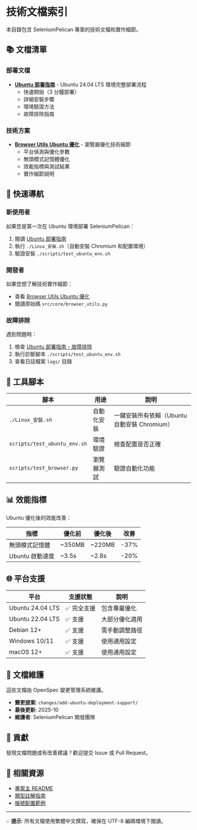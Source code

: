 # 技術文檔索引

本目錄包含 SeleniumPelican 專案的技術文檔和實作細節。

## 📚 文檔清單

### 部署文檔
- **[Ubuntu 部署指南](ubuntu-deployment-guide.md)** - Ubuntu 24.04 LTS 環境完整部署流程
  - 快速開始（3 分鐘部署）
  - 詳細安裝步驟
  - 環境驗證方法
  - 故障排除指南

### 技術方案
- **[Browser Utils Ubuntu 優化](browser-utils-ubuntu-optimization.md)** - 瀏覽器優化技術細節
  - 平台偵測與優化參數
  - 無頭模式記憶體優化
  - 效能指標與測試結果
  - 實作細節說明

## 🎯 快速導航

### 新使用者
如果您是第一次在 Ubuntu 環境部署 SeleniumPelican：
1. 閱讀 [Ubuntu 部署指南](ubuntu-deployment-guide.md)
2. 執行 `./Linux_安裝.sh`（自動安裝 Chromium 和配置環境）
3. 驗證安裝 `./scripts/test_ubuntu_env.sh`

### 開發者
如果您想了解技術實作細節：
- 查看 [Browser Utils Ubuntu 優化](browser-utils-ubuntu-optimization.md)
- 閱讀原始碼 `src/core/browser_utils.py`

### 故障排除
遇到問題時：
1. 檢查 [Ubuntu 部署指南 - 故障排除](ubuntu-deployment-guide.md#故障排除)
2. 執行診斷腳本 `./scripts/test_ubuntu_env.sh`
3. 查看日誌檔案 `logs/` 目錄

## 🔧 工具腳本

| 腳本 | 用途 | 說明 |
|------|------|------|
| `./Linux_安裝.sh` | 自動化安裝 | 一鍵安裝所有依賴（Ubuntu 自動安裝 Chromium） |
| `scripts/test_ubuntu_env.sh` | 環境驗證 | 檢查配置是否正確 |
| `scripts/test_browser.py` | 瀏覽器測試 | 驗證自動化功能 |

## 📊 效能指標

Ubuntu 優化後的效能改善：

| 指標 | 優化前 | 優化後 | 改善 |
|------|--------|--------|------|
| 無頭模式記憶體 | ~350MB | ~220MB | -37% |
| Ubuntu 啟動速度 | ~3.5s | ~2.8s | -20% |

## 🌐 平台支援

| 平台 | 支援狀態 | 說明 |
|------|---------|------|
| Ubuntu 24.04 LTS | ✅ 完全支援 | 包含專屬優化 |
| Ubuntu 22.04 LTS | ✅ 支援 | 大部分優化適用 |
| Debian 12+ | ✅ 支援 | 需手動調整路徑 |
| Windows 10/11 | ✅ 支援 | 使用通用設定 |
| macOS 12+ | ✅ 支援 | 使用通用設定 |

## 📝 文檔維護

這些文檔由 OpenSpec 變更管理系統維護。

- **變更提案**: `changes/add-ubuntu-deployment-support/`
- **最後更新**: 2025-10
- **維護者**: SeleniumPelican 開發團隊

## 🤝 貢獻

發現文檔問題或有改善建議？歡迎提交 Issue 或 Pull Request。

## 📖 相關資源

- [專案主 README](../../README.md)
- [類型註解指南](../type-annotation-guide.md)
- [帳號配置範例](../../accounts.json.example)

---

💡 **提示**: 所有文檔使用繁體中文撰寫，確保在 UTF-8 編碼環境下閱讀。
